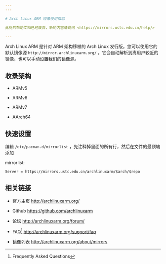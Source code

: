 ```yaml
---
---

# Arch Linux ARM 镜像使用帮助

此处的帮助文档已经废弃，新的内容请访问 <https://mirrors.ustc.edu.cn/help/>

---
```


Arch Linux ARM 是针对 ARM 架构移植的 Arch Linux 发行版。您可以使用它的默认镜像源 `http://mirror.archlinuxarm.org/` ，它会自动解析到离用户较近的镜像，也可以手动设置我们的镜像源。

## 收录架构

- ARMv5

- ARMv6

- ARMv7

- AArch64

## 快速设置

编辑 `/etc/pacman.d/mirrorlist` ，先注释掉里面的所有行，然后在文件的最顶端添加

mirrorlist:

    Server = https://mirrors.ustc.edu.cn/archlinuxarm/$arch/$repo

## 相关链接

- 官方主页 <http://archlinuxarm.org/>

- Github <https://github.com/archlinuxarm>

- 论坛 <http://archlinuxarm.org/forum/>

- FAQ[^faq] <http://archlinuxarm.org/support/faq>

- 镜像列表 <http://archlinuxarm.org/about/mirrors>

[^faq]: Frequently Asked Questions
